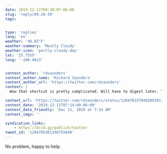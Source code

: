 ```yaml
---
date: 2019-12-11T09:30:07-06:00
slug: 'reply/09-28-39'
tags:


type: 'replies'
lang: 'en'
weather: '48.85°F'
weather-summary: 'Mostly Cloudy'
weather-icon: 'partly-cloudy-day'
lat: '25.7555'
long: '-100.4023'


context_author: 'rdsaunders'
context_author_name: 'Richard Saunders'
context_author_url: 'https://twitter.com/rdsaunders'
context: |
  Wow that shortcut is pretty complicated. Will have to digest later. Thanks for sharing your process.

context_url: 'https://twitter.com/rdsaunders/status/1204781578402091011?s=12'
context_date: '2019-12-11T07:14:00-06:00'
context_date_friendly: 'Dec 11, 2019 at 7:14 AM'
context_imgs: ''

syndication_links:
    - https://brid.gy/publish/twitter
tweet_id: '1204785361198755840'
---
```

No problem, happy to help.